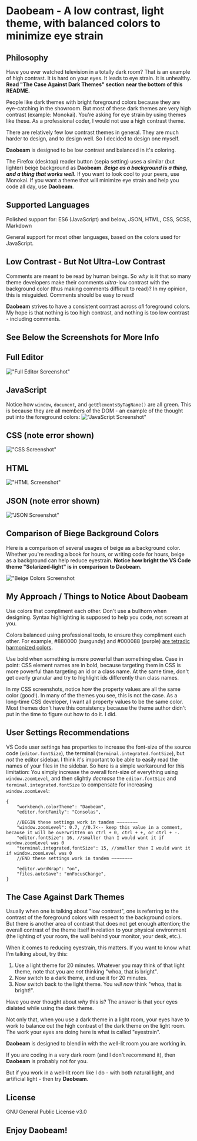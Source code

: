 # Daobeam - A low contrast, light theme, with balanced colors to minimize eye strain

## Philosophy
Have you ever watched television in a totally dark room? That is an example of high contrast. It is hard on your eyes. It leads to eye strain. It is unhealthy. **Read "The Case Against Dark Themes" section near the bottom of this README.**

People like dark themes with bright foreground colors because they are eye-catching in the showroom. But most of these dark themes are very high contrast (example: Monokai). You're asking for eye strain by using themes like these. As a professional coder, I would not use a high contrast theme.

There are relatively few low contrast themes in general. They are much harder to design, and to design well. So I decided to design one myself.

**Daobeam** is designed to be low contrast and balanced in it's coloring. 

The Firefox (desktop) reader button (sepia setting) uses a similar (but lighter) beige background as **Daobeam**. **_Beige as a background is a thing, and a thing that works well._** If you want to look cool to your peers, use Monokai. If you want a theme that will minimize eye strain and help you code all day, use **Daobeam**.

## Supported Languages
Polished support for:
ES6 (JavaScript) and below, JSON, HTML, CSS, SCSS, Markdown

General support for most other languages, based on the colors used for JavaScript.

## Low Contrast - But Not Ultra-Low Contrast
Comments are meant to be read by human beings. So *why* is it that so many theme developers make their comments *ultra*-low contrast with the background color (thus making comments difficult to read)? In my opinion, this is misguided. Comments should be easy to read!

**Daobeam** strives to have a consistent contrast across *all* foreground colors. My hope is that nothing is too high contrast, and nothing is too low contrast - including comments.

## See Below the Screenshots for More Info

## Full Editor
!["Full Editor Screenshot"][6]

## JavaScript
Notice how `window`, `document`, and `getElementsByTagName()` are all green. This is because they are all members of the DOM - an example of the thought put into the foreground colors:
!["JavaScript Screenshot"][1]

## CSS (note error shown)
!["CSS Screenshot"][2]

## HTML
!["HTML Screenshot"][3]

## JSON (note error shown)
!["JSON Screenshot"][4]

## Comparison of Biege Background Colors
Here is a comparison of several usages of beige as a background color. Whether you're reading a book for hours, or writing code for hours, beige as a background can help reduce eyestrain. **Notice how bright the VS Code theme "Solarized-light" is in comparison to Daobeam.**

!["Beige Colors Screenshot][5]

## My Approach / Things to Notice About **Daobeam**
Use colors that compliment each other. Don't use a bullhorn when designing. Syntax highlighting is supposed to help you code, not scream at you.

Colors balanced using professional tools, to ensure they compliment each other. For example, #880000 (burgundy) and #000088 (purple) [are tetradic harmonized colors][0].

Use bold when something is more powerful than something else. Case in point: CSS element names are in bold, because targeting them in CSS is more powerful than targeting an id or a class name. At the same time, don't get overly granular and try to highlight ids differently than class names.

In my CSS screenshots, notice how the property values are all the same color (good!). In many of the themes you see, this is not the case. As a long-time CSS developer, I want all property values to be the same color. Most themes don't have this consistency because the theme author didn't put in the time to figure out how to do it. I did.

## User Settings Recommendations
VS Code user settings has properties to increase the font-size of the source code (`editor.fontSize`), the terminal (`terminal.integrated.fontSize`), but *not* the editor sidebar. I think it's important to be able to easily read the names of your files in the sidebar. So here is a simple workaround for this limitation: You simply increase the overall font-size of everything using `window.zoomLevel`, and then slightly *decrease* the `editor.fontSize` and `terminal.integrated.fontSize` to compensate for increasing `window.zoomLevel`:

```
{
    "workbench.colorTheme": "Daobeam",
    "editor.fontFamily": "Consolas",
    
    //BEGIN these settings work in tandem ~~~~~~~~
    "window.zoomLevel": 0.7, //0.7<-- keep this value in a comment, because it will be overwritten on ctrl + 0, ctrl + +, or ctrl + -.
    "editor.fontSize": 16, //smaller than I would want it if window.zoomLevel was 0
    "terminal.integrated.fontSize": 15, //smaller than I would want it if window.zoomLevel was 0
    //END these settings work in tandem ~~~~~~~~
    
    "editor.wordWrap": "on",
    "files.autoSave": "onFocusChange",
}
```

## The Case Against Dark Themes
Usually when one is talking about "low contrast", one is referring to the contrast of the foreground colors with respect to the background colors. But there is another area of contrast that does not get enough attention; the overall contrast of the theme itself in relation to your physical environment (the lighting of your room, the wall behind your monitor, your desk, etc.).

When it comes to reducing eyestrain, this matters. If you want to know what I'm talking about, try this:

1. Use a light theme for 20 minutes. Whatever you may think of that light theme, note that you are *not* thinking "whoa, that is bright".
2. Now switch to a dark theme, and use it for 20 minutes.
3. Now switch back to the light theme. You *will now* think "whoa, that is bright!". 

Have you ever thought about *why* this is? The answer is that your eyes dialated while using the dark theme. 

Not only that, when you use a dark theme in a light room, your eyes have to work to balance out the high contrast of the dark theme on the light room. The work your eyes are doing here is what is called "eyestrain".

**Daobeam** is designed to blend in with the well-lit room you are working in. 

If you are coding in a very dark room (and I don't recommend it), then **Daobeam** is probably not for you.

But if you work in a well-lit room like I do - with both natural light, and artificial light - then try **Daobeam**.

## License
GNU General Public License v3.0

## Enjoy **Daobeam**!

[0]:https://www.sessions.edu/color-calculator/

[1]:https://raw.githubusercontent.com/76784/Daobeam/master/screenshots/javascript.png

[2]:https://raw.githubusercontent.com/76784/Daobeam/master/screenshots/css.png

[3]:https://raw.githubusercontent.com/76784/Daobeam/master/screenshots/html.png

[4]:https://raw.githubusercontent.com/76784/Daobeam/master/screenshots/json.png

[5]:https://raw.githubusercontent.com/76784/Daobeam/master/screenshots/beige-usages.png

[6]:https://raw.githubusercontent.com/76784/Daobeam/master/screenshots/full-editor.png